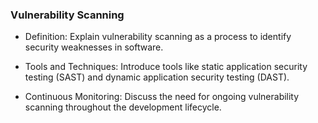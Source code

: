 ### Vulnerability Scanning

- Definition: Explain vulnerability scanning as a process to identify security weaknesses in software.

- Tools and Techniques: Introduce tools like static application security testing (SAST) and dynamic application security testing (DAST).

- Continuous Monitoring: Discuss the need for ongoing vulnerability scanning throughout the development lifecycle.
